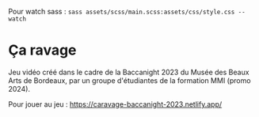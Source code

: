 Pour watch sass : ```sass assets/scss/main.scss:assets/css/style.css --watch```

# Ça ravage

Jeu vidéo créé dans le cadre de la Baccanight 2023 du Musée des Beaux Arts de Bordeaux, par un groupe d'étudiantes de la formation MMI (promo 2024).

Pour jouer au jeu : https://caravage-baccanight-2023.netlify.app/
